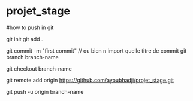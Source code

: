 # projet_stage
#how to push in git

git init
git add .
 
git commit -m "first commit" // ou bien n import quelle titre de commit
git branch branch-name

git checkout branch-name 

git remote add origin https://github.com/ayoubhadji/projet_stage.git

git push -u origin branch-name

